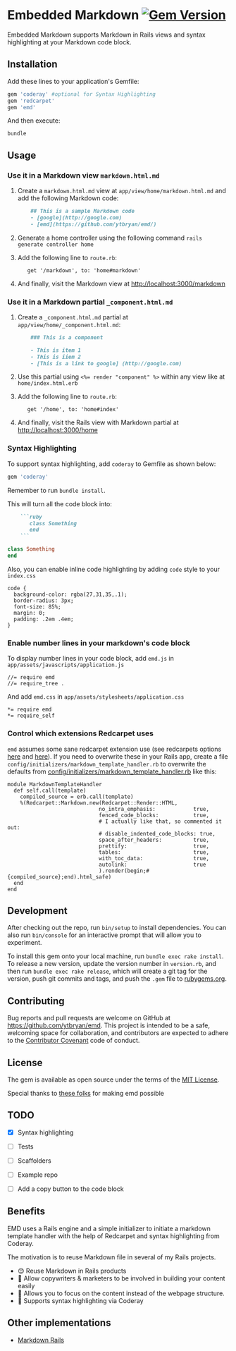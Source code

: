 # Embedded Markdown [![Gem Version](https://badge.fury.io/rb/emd.svg)](https://badge.fury.io/rb/emd)

Embedded Markdown supports Markdown in Rails views and syntax highlighting at your Markdown code block.

## Installation

Add these lines to your application's Gemfile:

```ruby
gem 'coderay' #optional for Syntax Highlighting
gem 'redcarpet'
gem 'emd'
```

And then execute:

```
bundle
```
## Usage

### Use it in a Markdown view `markdown.html.md`

1. Create a `markdown.html.md` view at `app/view/home/markdown.html.md` and add the following Markdown code:

    ```markdown
        ## This is a sample Markdown code
        - [google](http://google.com)
        - [emd](https://github.com/ytbryan/emd/)
    ```

1. Generate a home controller using the following command `rails generate controller home`

1. Add the following line to `route.rb`: 
    ```
       get '/markdown', to: 'home#markdown'
    ```
1. And finally, visit the Markdown view at [http://localhost:3000/markdown](http://localhost:3000/markdown)


### Use it in a Markdown partial `_component.html.md`

1. Create a `_component.html.md` partial at `app/view/home/_component.html.md`:

    ```markdown
        ### This is a component

        - This is item 1
        - This is iiem 2
        - [This is a link to google] (http://google.com)
    ```

1. Use this partial using `<%= render "component" %>` within any view like at `home/index.html.erb`

1. Add the following line to `route.rb`: 
    ```
       get '/home', to: 'home#index'
    ```
1. And finally, visit the Rails view with Markdown partial at [http://localhost:3000/home](http://localhost:3000/home)


### Syntax Highlighting

To support syntax highlighting, add `coderay` to Gemfile as shown below: 

```ruby
gem 'coderay'
```
Remember to run `bundle install`. 

This will turn all the code block into:

```ruby
    ```ruby
       class Something
       end
    ```
```

```ruby
class Something
end
```

Also, you can enable inline code highlighting by adding `code` style to your `index.css`

```
code {
  background-color: rgba(27,31,35,.1);
  border-radius: 3px;
  font-size: 85%;
  margin: 0;
  padding: .2em .4em;
}
```

### Enable number lines in your markdown's code block

To display number lines in your code block, add `emd.js` in `app/assets/javascripts/application.js`

```
//= require emd
//= require_tree .
```

And add `emd.css` in `app/assets/stylesheets/application.css`

``` 
*= require emd
*= require_self
```

### Control which extensions Redcarpet uses

`emd` assumes some sane redcarpet extension use (see redcarpets options [here](https://github.com/vmg/redcarpet#and-its-like-really-simple-to-use) and [here](https://github.com/vmg/redcarpet#darling-i-packed-you-a-couple-renderers-for-lunch)). If you need to overwrite these in your Rails app, create a file `config/initializers/markdown_template_handler.rb` to overwrite the defaults from [config/initializers/markdown_template_handler.rb](config/initializers/markdown_template_handler.rb) like this:

```
module MarkdownTemplateHandler
  def self.call(template)
    compiled_source = erb.call(template)
    %(Redcarpet::Markdown.new(Redcarpet::Render::HTML,
                             no_intra_emphasis:            true,
                             fenced_code_blocks:           true,
                             # I actually like that, so commented it out:
                             # disable_indented_code_blocks: true,
                             space_after_headers:          true,
                             prettify:                     true,
                             tables:                       true,
                             with_toc_data:                true,
                             autolink:                     true
                             ).render(begin;#{compiled_source};end).html_safe)
  end
end
```

## Development

After checking out the repo, run `bin/setup` to install dependencies. You can also run `bin/console` for an interactive prompt that will allow you to experiment.

To install this gem onto your local machine, run `bundle exec rake install`. To release a new version, update the version number in `version.rb`, and then run `bundle exec rake release`, which will create a git tag for the version, push git commits and tags, and push the `.gem` file to [rubygems.org](https://rubygems.org).

## Contributing

Bug reports and pull requests are welcome on GitHub at https://github.com/ytbryan/emd. This project is intended to be a safe, welcoming space for collaboration, and contributors are expected to adhere to the [Contributor Covenant](http://contributor-covenant.org) code of conduct.


## License

The gem is available as open source under the terms of the [MIT License](http://opensource.org/licenses/MIT).


Special thanks to [these folks](http://stackoverflow.com/questions/4163560/how-can-i-automatically-render-partials-using-markdown-in-rails-3/10131299#10131299
) for making emd possible


## TODO

- [x] Syntax highlighting 
- [ ] Tests
- [ ] Scaffolders
- [ ] Example repo
- [ ] Add a copy button to the code block


## Benefits

EMD uses a Rails engine and a simple initializer to initiate a markdown template handler with the help of Redcarpet and syntax highlighting from Coderay.

The motivation is to reuse Markdown file in several of my Rails projects.

- 😊 Reuse Markdown in Rails products
- 📝 Allow copywriters & marketers to be involved in building your content easily 
- 📝 Allows you to focus on the content instead of the webpage structure.  
- 🙌 Supports syntax highlighting via Coderay


## Other implementations
- [Markdown Rails](https://github.com/joliss/markdown-rails)

